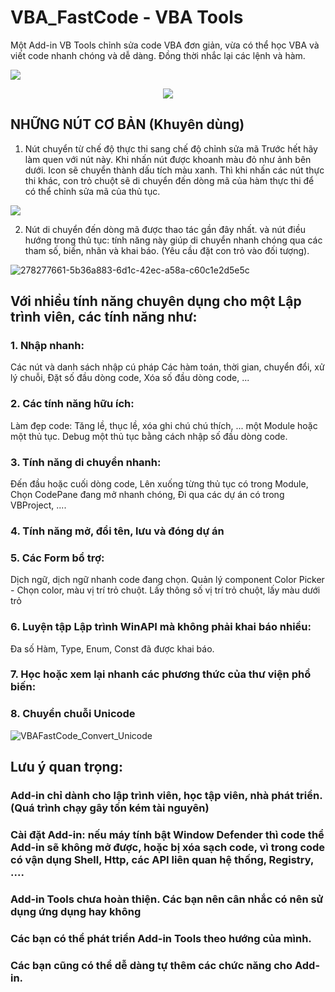 # VBA_FastCode - VBA Tools
Một Add-in VB Tools chỉnh sửa code VBA đơn giản, vừa có thể học VBA và viết code nhanh chóng và dễ dàng. Đồng thời nhắc lại các lệnh và hàm.

![](https://komarev.com/ghpvc/?username=SanbiVN)
<div align="center">
  <img src="https://github-readme-stats.vercel.app/api?username=SanbiVN&show_icons=true&hide_title=true" />
</div>

## NHỮNG NÚT CƠ BẢN (Khuyên dùng)

1. Nút chuyển từ chế độ thực thi sang chế độ chỉnh sửa mã
Trước hết hãy làm quen với nút này. Khi nhấn nút được khoanh màu đỏ như ảnh bên dưới. Icon sẽ chuyển thành dấu tích màu xanh. Thì khi nhấn các nút thực thi khác, con trỏ chuột sẽ di chuyển đến dòng mã của hàm thực thi để có thể chỉnh sửa mã của thủ tục.

![](https://github.com/SanbiVN/VBA_FastCode/assets/58664571/1763286e-ac3e-40f5-945b-445beb2ee91c)

2. Nút di chuyển đến dòng mã được thao tác gần đây nhất. và nút điều hướng trong thủ tục: tính năng này giúp di chuyển nhanh chóng qua các tham số, biến, nhãn và khai báo. (Yêu cầu đặt con trỏ vào đối tượng).

![278277661-5b36a883-6d1c-42ec-a58a-c60c1e2d5e5c](https://github.com/SanbiVN/VBA_FastCode/assets/58664571/f27d8ed7-e75f-487b-a4bb-3b51bcf48df5)


## Với nhiều tính năng chuyên dụng cho một Lập trình viên, các tính năng như:

### 1. Nhập nhanh:
Các nút và danh sách nhập cú pháp
Các hàm toán, thời gian, chuyển đổi, xử lý chuỗi,
Đặt số đầu dòng code, Xóa số đầu dòng code, ...

### 2. Các tính năng hữu ích:
Làm đẹp code: Tăng lề, thục lề, xóa ghi chú chú thích, ... một Module hoặc một thủ tục.
Debug một thủ tục bằng cách nhập số đầu dòng code.

### 3. Tính năng di chuyển nhanh:  
Đến đầu hoặc cuối dòng code,
Lên xuống từng thủ tục có trong Module,
Chọn CodePane đang mở nhanh chóng,
Đi qua các dự án có trong VBProject, ....

### 4. Tính năng mở, đổi tên, lưu và đóng dự án

### 5. Các Form bổ trợ:
Dịch ngữ, dịch ngữ nhanh code đang chọn.
Quản lý component
Color Picker - Chọn color, màu vị trí trỏ chuột.
Lấy thông số vị trí trỏ chuột, lấy màu dưới trỏ

### 6. Luyện tập Lập trình WinAPI mà không phải khai báo nhiều: 
Đa số Hàm, Type, Enum, Const đã được khai báo.



### 7. Học hoặc xem lại nhanh các phương thức của thư viện phổ biến:

### 8. Chuyển chuỗi Unicode

![VBAFastCode_Convert_Unicode](https://github.com/SanbiVN/VBA_FastCode/assets/58664571/d281b67a-1380-493a-b937-43e33922fb13)


## Lưu ý quan trọng:
### Add-in chỉ dành cho lập trình viên, học tập viên, nhà phát triển. (Quá trình chạy gây tốn kém tài nguyên)
### Cài đặt Add-in: nếu máy tính bật Window Defender thì code thể Add-in sẽ không mở được, hoặc bị xóa sạch code, vì trong code có vận dụng Shell, Http, các API liên quan hệ thống, Registry, ....
### Add-in Tools chưa hoàn thiện. Các bạn nên cân nhắc có nên sử dụng ứng dụng hay không
### Các bạn có thể phát triển Add-in Tools theo hướng của mình.
### Các bạn cũng có thể dễ dàng tự thêm các chức năng cho Add-in.

